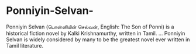 # Ponniyin-Selvan-
Ponniyin Selvan (பொன்னியின் செல்வன், English: The Son of Ponni) is a historical fiction novel by Kalki Krishnamurthy, written in Tamil. ... Ponniyin Selvan is widely considered by many to be the greatest novel ever written in Tamil literature.
